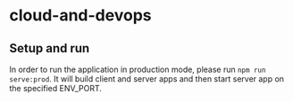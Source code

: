 # cloud-and-devops

## Setup and run

In order to run the application in production mode, please run `npm run serve:prod`. It will build client and server apps and then start server app on the specified ENV_PORT.
